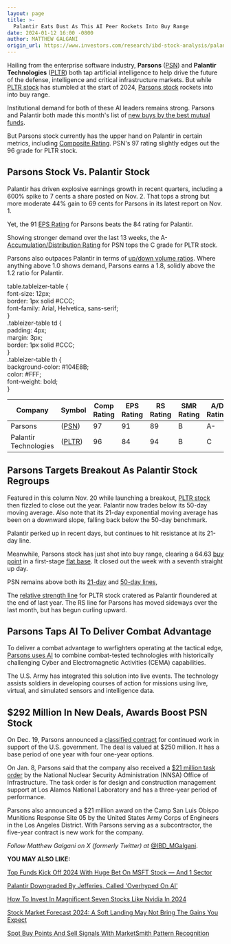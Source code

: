 ```yaml
---
layout: page
title: >-
  Palantir Eats Dust As This AI Peer Rockets Into Buy Range
date: 2024-01-12 16:00 -0800
author: MATTHEW GALGANI
origin_url: https://www.investors.com/research/ibd-stock-analysis/palantir-stock-flails-as-ai-peer-parsons-rocket-into-buy-range/
---
```





Hailing from the enterprise software industry, **Parsons** ([PSN](https://research.investors.com/quote.aspx?symbol=PSN)) and **Palantir Technologies** ([PLTR](https://research.investors.com/quote.aspx?symbol=PLTR)) both tap artificial intelligence to help drive the future of the defense, intelligence and critical infrastructure markets. But while [PLTR stock](https://www.investors.com/news/technology/pltr-stock-buy-now/) has stumbled at the start of 2024, [Parsons stock](https://research.investors.com/stock-checkup/nyse-parsons-psn.aspx) rockets into into buy range.




Institutional demand for both of these AI leaders remains strong. Parsons and Palantir both made this month's list of [new buys by the best mutual funds](https://www.investors.com/etfs-and-funds/mutual-funds/msft-stock-leads-new-buys-by-best-mutual-funds-this-sector-sees-strong-demand/).


But Parsons stock currently has the upper hand on Palantir in certain metrics, including [Composite Rating](https://www.investors.com/ibd-data-stories/stocks-to-watch-companies-with-top-stock-ratings/). PSN's 97 rating slightly edges out the 96 grade for PLTR stock.


Parsons Stock Vs. Palantir Stock
--------------------------------


Palantir has driven explosive earnings growth in recent quarters, including a 600% spike to 7 cents a share posted on Nov. 2. That tops a strong but more moderate 44% gain to 69 cents for Parsons in its latest report on Nov. 1.


Yet, the 91 [EPS Rating](https://www.investors.com/how-to-invest/investors-corner/eps-rating-is-key-to-picking-great-stocks/) for Parsons beats the 84 rating for Palantir.


Showing stronger demand over the last 13 weeks, the A- [Accumulation/Distribution Rating](https://www.investors.com/how-to-invest/investors-corner/how-to-buy-stocks-ibd-rating-reveals-what-stocks-big-money-funds-are-buying/) for PSN tops the C grade for PLTR stock.


Parsons also outpaces Palantir in terms of [up/down volume ratios](https://www.investors.com/how-to-invest/investors-corner/top-stocks-under-accumulation-use-the-up-down-volume-ratio-to-find-the-best-prospects/). Where anything above 1.0 shows demand, Parsons earns a 1.8, solidly above the 1.2 ratio for Palantir.



 table.tableizer-table {<br /> font-size: 12px;<br /> border: 1px solid #CCC;<br /> font-family: Arial, Helvetica, sans-serif;<br /> }<br /> .tableizer-table td {<br /> padding: 4px;<br /> margin: 3px;<br /> border: 1px solid #CCC;<br /> }<br /> .tableizer-table th {<br /> background-color: #104E8B;<br /> color: #FFF;<br /> font-weight: bold;<br /> }<br />


| Company | Symbol | Comp Rating | EPS Rating | RS Rating | SMR Rating | A/D Rating |
| --- | --- | --- | --- | --- | --- | --- |
| Parsons |  ([PSN](https://research.investors.com/quote.aspx?symbol=PSN)) | 97 | 91 | 89 | B | A- |
| Palantir Technologies |  ([PLTR](https://research.investors.com/quote.aspx?symbol=PLTR)) | 96 | 84 | 94 | B | C |


Parsons Targets Breakout As Palantir Stock Regroups
---------------------------------------------------


Featured in this column Nov. 20 while launching a breakout, [PLTR stock](https://www.investors.com/research/ibd-stock-analysis/palantir-takes-ai-into-orbi-as-pltr-stock-spies-a-breakout/) then fizzled to close out the year. Palantir now trades below its 50-day moving average. Also note that its 21-day exponential moving average has been on a downward slope, falling back below the 50-day benchmark.


Palantir perked up in recent days, but continues to hit resistance at its 21-day line.


Meanwhile, Parsons stock has just shot into buy range, clearing a 64.63 [buy point](https://www.investors.com/how-to-invest/investors-corner/chart-reading-basics-how-a-buy-point-marks-a-time-of-opportunity/) in a first-stage [flat base](https://www.investors.com/how-to-invest/how-to-read-stock-charts-understanding-technical-analysis/#flatbase). It closed out the week with a seventh straight up day.


PSN remains above both its [21-day](https://www.investors.com/how-to-invest/investors-corner/how-to-trade-stocks-using-21-day-exponential-moving-average/) and [50-day lines](https://www.investors.com/how-to-invest/investors-corner/50-day-moving-average-identifies-buy-sell-signals/),


The [relative strength line](https://www.investors.com/how-to-invest/investors-corner/growth-stocks-breakout-specialty-tool-relative-strength-line/) for PLTR stock cratered as Palantir floundered at the end of last year. The RS line for Parsons has moved sideways over the last month, but has begun curling upward.


Parsons Taps AI To Deliver Combat Advantage
-------------------------------------------


To deliver a combat advantage to warfighters operating at the tactical edge, [Parsons uses AI](https://www.parsons.com/2023/12/parsons-merges-artificial-intelligence-to-deliver-combat-advantage/) to combine combat-tested technologies with historically challenging Cyber and Electromagnetic Activities (CEMA) capabilities.


The U.S. Army has integrated this solution into live events. The technology assists soldiers in developing courses of action for missions using live, virtual, and simulated sensors and intelligence data.


$292 Million In New Deals, Awards Boost PSN Stock
-------------------------------------------------


On Dec. 19, Parsons announced a [classified contract](https://www.parsons.com/2023/12/parsons-awarded-250-million-classified-contract/) for continued work in support of the U.S. government. The deal is valued at $250 million. It has a base period of one year with four one-year options.


On Jan. 8, Parsons said that the company also received a [$21 million task order](https://www.parsons.com/2024/01/parsons-secures-21-million-task-order-to-advance-nnsa-infrastructure/) by the National Nuclear Security Administration (NNSA) Office of Infrastructure. The task order is for design and construction management support at Los Alamos National Laboratory and has a three-year period of performance.


Parsons also announced a $21 million award on the Camp San Luis Obispo Munitions Response Site 05 by the United States Army Corps of Engineers in the Los Angeles District. With Parsons serving as a subcontractor, the five-year contract is new work for the company.



*Follow Matthew Galgani on X (formerly Twitter) at* [@IBD\_MGalgani](https://twitter.com/ibd_mgalgani).


**YOU MAY ALSO LIKE:**


[Top Funds Kick Off 2024 With Huge Bet On MSFT Stock — And 1 Sector](https://www.investors.com/etfs-and-funds/mutual-funds/msft-stock-leads-new-buys-by-best-mutual-funds-this-sector-sees-strong-demand/)


[Palantir Downgraded By Jefferies, Called 'Overhyped On AI'](https://www.investors.com/news/technology/pltr-stock-jefferies-downgrades-palantir-calls-software-stock-overhyped-on-ai/)


[How To Invest In Magnificent Seven Stocks Like Nvidia In 2024](https://www.investors.com/how-to-invest/magnificent-seven-stocks-how-to-invest-in-stocks-like-nvidia-microsoft-in-2024/)


[Stock Market Forecast 2024: A Soft Landing May Not Bring The Gains You Expect](https://www.investors.com/news/stock-market-forecast-2024-a-soft-landing-may-not-bring-the-gains-you-expect/)


[Spot Buy Points And Sell Signals With MarketSmith Pattern Recognition](https://www.investors.com/product/marketsmith/?artProdLink=MarketSmith)


 




